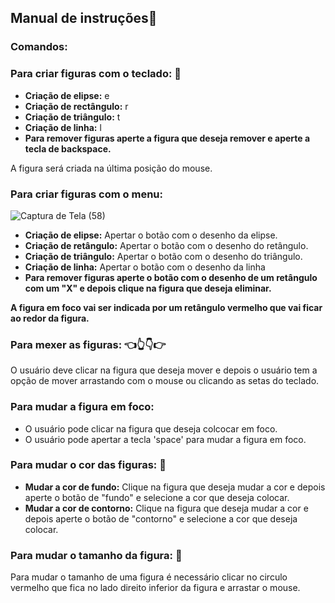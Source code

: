 ## Manual de instruções:vulcan_salute:
### Comandos:
### Para criar figuras com o teclado: :art:
* **Criação de elipse:** e
* **Criação de rectângulo:** r
* **Criação de triângulo:** t
* **Criação de linha:** l
* **Para remover figuras aperte a figura que deseja remover e aperte a tecla de backspace.**

A figura será criada na última posição do mouse.

### Para criar figuras com o menu:

![Captura de Tela (58)](https://user-images.githubusercontent.com/98971493/169118029-f8b1a6b5-8604-4362-8c87-45154306d7ad.png)

* **Criação de elipse:** Apertar o botão com o desenho da elipse.
* **Criação de retângulo:** Apertar o botão com o desenho do retângulo.
* **Criação de triângulo:** Apertar o botão com o desenho do triângulo.
* **Criação de linha:** Apertar o botão com o desenho da linha
* **Para remover figuras aperte o botão com o desenho de um retângulo com um "X" e depois clique na figura que deseja eliminar.**

**A figura em foco vai ser indicada por um retângulo vermelho que vai ficar ao redor da figura.**

### Para mexer as figuras: :point_left::point_up_2::point_down::point_right:

O usuário deve clicar na figura que deseja mover e depois o usuário tem a opção de mover arrastando com o mouse ou clicando as setas do teclado.

### Para mudar a figura em foco:

* O usuário pode clicar na figura que deseja colcocar em foco.
* O usuário pode apertar a tecla 'space' para mudar a figura em foco.

### Para mudar o cor das figuras: :rainbow:

* **Mudar a cor de fundo:** Clique na figura que deseja mudar a cor e depois aperte o botão de "fundo" e selecione a cor que deseja colocar.
* **Mudar a cor de contorno:** Clique na figura que deseja mudar a cor e depois aperte o botão de "contorno" e selecione a cor que deseja colocar.

### Para mudar o tamanho da figura: :pinching_hand:

Para mudar o tamanho de uma figura é necessário clicar no circulo vermelho que fica no lado direito inferior da figura e arrastar o mouse.
